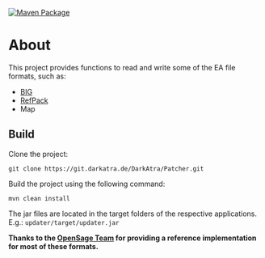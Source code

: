 [![Maven Package](https://github.com/DarkAtra/bfme2-modding-utils/workflows/Maven%20Package/badge.svg)](https://github.com/DarkAtra/bfme2-modding-utils/releases)

# About

This project provides functions to read and write some of the EA file formats, such as:

- [BIG](https://github.com/TheAssemblyArmada/Thyme/wiki/BIG-File-Format)
- [RefPack](http://wiki.niotso.org/RefPack#Bitstream_specification)
- Map

## Build

Clone the project:

```
git clone https://git.darkatra.de/DarkAtra/Patcher.git
```

Build the project using the following command:

```
mvn clean install
```

The jar files are located in the target folders of the respective applications. E.g.: `updater/target/updater.jar`

**Thanks to the [OpenSage Team](https://github.com/OpenSAGE/OpenSAGE) for providing a reference implementation for most of these formats.**
